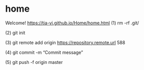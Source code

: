 # home
Welcome!
https://tia-vi.github.io/Home/home.html
(1) rm -rf .git/

(2) git init

(3) git remote add origin https://repository.remote.url 588

(4) git commit -m “Commit message”

(5) git push -f origin master
